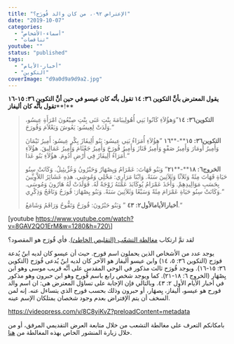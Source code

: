 ```yaml
---
title: "الإعتراض ٠٩٢، من كان والد قُورَح؟"
date: "2019-10-07"
categories: 
  - "أسماء-الأشخاص"
  - "تناقضات"
youtube: ""
status: "published"
tags: 
  - "أخبار-الأيام"
  - "التكوين"
coverImage: "d9a0d9a9d9a2.jpg"
---
```


**يقول المعترض بأنَّ التكوين ٣٦: ١٤ تقول بأنّه كان عيسو في حين أنَّ التكوين ٣٦: ١٥\-١٦ تقول بأنَّه كان أليفاز****!**

> **التكوين****٣٦****:** **١٤**”وَهؤُلاَءِ كَانُوا بَنِي أُهُولِيبَامَةَ بِنْتِ عَنَى بِنْتِ صِبْعُونَ امْرَأَةِ عِيسُو، وَلَدَتْ لِعِيسُو: يَعُوشَ وَيَعْلاَمَ وَقُورَحَ.“
> 
> **التكوين****٣٦****:** **١٥****\-****١٦** ”هؤُلاَءِ أُمَرَاءُ بَنِي عِيسُو: بَنُو أَلِيفَازَ بِكْرِ عِيسُو: أَمِيرُ تَيْمَانَ وَأَمِيرُ أُومَارَ وَأَمِيرُ صَفْوٍ وَأَمِيرُ قَنَازَ وَأَمِيرُ قُورَحَ وَأَمِيرُ جَعْثَامَ وَأَمِيرُ عَمَالِيقَ. هؤُلاَءِ أُمَرَاءُ أَلِيفَازَ فِي أَرْضِ أَدُومَ. هؤُلاَءِ بَنُو عَدَا.“
> 
> **الخروج****٦****:** **١٨****\-****٢١**” وَبَنُو قَهَاتَ: عَمْرَامُ وَيِصْهَارُ وَحَبْرُونُ وَعُزِّيئِيلُ. وَكَانَتْ سِنُو حَيَاةِ قَهَاتَ مِئَةً وَثَلاَثًا وَثَلاَثِينَ سَنَةً. وَابْنَا مَرَارِي: مَحْلِي وَمُوشِي. هذِهِ عَشَائِرُ اللاَّوِيِّينَ بِحَسَبِ مَوَالِيدِهِمْ. وَأَخَذَ عَمْرَامُ يُوكَابَدَ عَمَّتَهُ زَوْجَةً لَهُ. فَوَلَدَتْ لَهُ هَارُونَ وَمُوسَى. وَكَانَتْ سِنُو حَيَاةِ عَمْرَامَ مِئَةً وَسَبْعًا وَثَلاَثِينَ سَنَةً. وَبَنُو يِصْهَارَ: قُورَحُ وَنَافَجُ وَذِكْرِي.“
> 
> **أخبار****الأيام****الأول****٢****:** **٤٣** ” وَبَنُو حَبْرُونَ: قُورَحُ وَتَفُّوحُ وَرَاقَمُ وَشَامَعُ.“

\[youtube https://www.youtube.com/watch?v=8GAV2QO1ErM&w=1280&h=720\]

لقد تمَّ ارتكاب [مغالطة التشعّب (التقليص الخاطئ](https://wp.me/patzmj-gP)[)](https://wp.me/patzmj-gP). فأي قُورَح هو المقصود؟

يوجد عدد من الأشخاص الذين يحملون اسم قورح. حيث أن عيسو كان لديه ابنٌ يُدعة قورَح (التكوين ٣٦: ٥، ١٤) وابن عيسو أليفاز هو الآخر كان لديه ابنٌ يُدعى قُورَح (التكوين ٣٦: ١٥\-١٦). ويوجد قُورَح ثالث مذكور في الوحي المقدس على أنَّه قريب موسى وهو ابن يِصْهَار (الخروج ٦: ١٨\-٢١). كما ويوجد شخص رابع باسم قُورح وهو ابن حبرون وهو مذكور في أخبار الأيام الأول ٢: ٤٣. وبالتالي فإن الإجابة على تساؤل المعترض هي: ان اسم والد قورح هو عيسو، أليفاز، يِصهَار، أو حبرون وذلك بحسب قورح الذي يتساءل عنه. إنه لمن السخف أن يتم الإفتراض بعدم وجود شخصان يمتلكان الإسم عينه.

https://videopress.com/v/8C8yiKvZ?preloadContent=metadata

بامكانكم التعرف على مغالطة التشعب من خلال متابعة العرض التقديمي المرفق، أو من خلال زيارة المنشور الخاص بهذه المغالطة من [هنا](https://reasonofhope.com/2019/07/25/bifurcation/).
